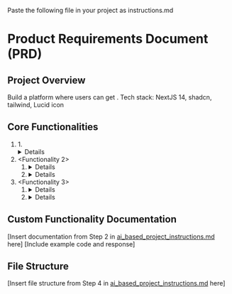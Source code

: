 Paste the following file in your project as instructions.md
# Product Requirements Document (PRD)

## Project Overview
Build a <usecase> platform where users can get <value>.
Tech stack: NextJS 14, shadcn, tailwind, Lucid icon

## Core Functionalities
1. <functionality1>
    1. <details of functionality 1>
    2. <details of functionality 1>
2. <Functionality 2>
    1. <details of functionality 2>
    2. <details of functionality 2>
3. <Functionality 3>
    1. <details of functionality 3>
    2. <details of functionality 3>

## Custom Functionality Documentation
[Insert documentation from Step 2 in [ai_based_project_instructions.md](ai_based_project_instructions.md) here]
[Include example code and response]

## File Structure
[Insert file structure from Step 4 in [ai_based_project_instructions.md](ai_based_project_instructions.md) here]

